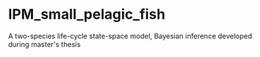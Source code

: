 # IPM_small_pelagic_fish
A two-species life-cycle state-space model, Bayesian inference developed during master's thesis

